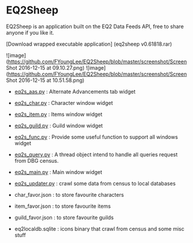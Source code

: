 # EQ2Sheep
EQ2Sheep is an application built on the EQ2 Data Feeds API, free to share anyone if you like it.

[Download wrapped executable application] (eq2sheep v0.61818.rar)

![image](https://github.com/FYoungLee/EQ2Sheep/blob/master/screenshot/Screen Shot 2016-12-15 at 09.10.27.png)
![image](https://github.com/FYoungLee/EQ2Sheep/blob/master/screenshot/Screen Shot 2016-12-15 at 10.51.58.png)

- [eq2s_aas.py](eq2s_aas.py) : Alternate Advancements tab widget

- [eq2s_char.py](eq2s_char.py) : Character window widget

- [eq2s_item.py](eq2s_item.py) : Items window widget

- [eq2s_guild.py](eq2s_guild.py) : Guild window widget

- [eq2s_func.py](eq2s_func.py) : Provide some useful function to support all windows widget

- [eq2s_query.py](eq2s_query.py) : A thread object intend to handle all queries request from DBG census.

- [eq2s_main.py](eq2s_main.py) : Main window widget

- [eq2s_updater.py](eq2s_updater.py) : crawl some data from census to local databases

- char_favor.json : to store favourite characters

- item_favor.json : to store favourite items

- guild_favor.json : to store favourite guilds

- eq2localdb.sqlite : icons binary that crawl from census and some misc stuff
